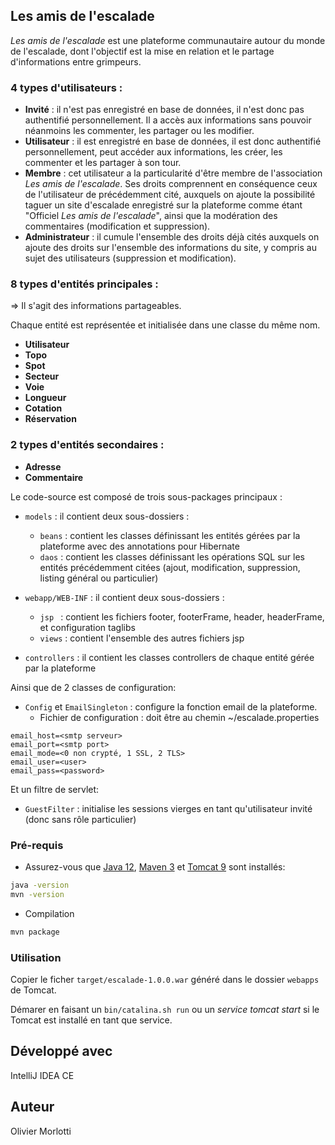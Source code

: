 ## Les amis de l'escalade

*Les amis de l'escalade* est une plateforme communautaire autour du monde de l'escalade, dont l'objectif est la mise en relation et le partage d'informations entre grimpeurs.

### 4 types d'utilisateurs :

  - **Invité** : il n'est pas enregistré en base de données, il n'est donc pas authentifié personnellement.
  Il a accès aux informations sans pouvoir néanmoins les commenter, les partager ou les modifier.
  - **Utilisateur** : il est enregistré en base de données, il est donc authentifié personnellement, peut accéder aux informations, les créer, les commenter et les partager à son tour.
  - **Membre** : cet utilisateur a la particularité d'être membre de l'association *Les amis de l'escalade*. Ses droits comprennent en conséquence ceux de l'utilisateur de précédemment cité, auxquels on ajoute la possibilité taguer un site d'escalade enregistré sur la plateforme comme étant "Officiel *Les amis de l'escalade*", ainsi que la modération des commentaires (modification et suppression).
  - **Administrateur** : il cumule l'ensemble des droits déjà cités auxquels on ajoute des droits sur l'ensemble des informations du site, y compris au sujet des utilisateurs (suppression et modification).

### 8 types d'entités principales :

=> Il s'agit des informations partageables.

Chaque entité est représentée et initialisée dans une classe du même nom.

  - **Utilisateur**
  - **Topo**
  - **Spot**
  - **Secteur**
  - **Voie**
  - **Longueur**
  - **Cotation**
  - **Réservation**

### 2 types d'entités secondaires :

  - **Adresse**
  - **Commentaire**

Le code-source est composé de trois sous-packages principaux :

  - `models` : il contient deux sous-dossiers :
      - `beans` : contient les classes définissant les entités gérées par la plateforme avec des annotations pour Hibernate
      - `daos` : contient les classes définissant les opérations SQL sur les entités précédemment citées (ajout, modification, suppression, listing général ou particulier)

  - `webapp/WEB-INF` : il contient deux sous-dossiers :
      - `jsp ` : contient les fichiers footer, footerFrame, header, headerFrame, et configuration taglibs
      - `views` : contient l'ensemble des autres fichiers jsp

  - `controllers` : il contient les classes controllers de chaque entité gérée par la plateforme

Ainsi que de 2 classes de configuration:

  - `Config` et `EmailSingleton` : configure la fonction email de la plateforme.
      - Fichier de configuration : doit être au chemin ~/escalade.properties
```
email_host=<smtp serveur>
email_port=<smtp port>
email_mode=<0 non crypté, 1 SSL, 2 TLS>
email_user=<user>
email_pass=<password>
```

Et un filtre de servlet:
  - `GuestFilter` : initialise les sessions vierges en tant qu'utilisateur invité (donc sans rôle particulier)

### Pré-requis

  * Assurez-vous que [Java 12](https://www.oracle.com/fr/java/technologies/javase-downloads.html), [Maven 3](http://maven.apache.org/) et [Tomcat 9](https://tomcat.apache.org/download-90.cgi) sont installés:

```bash
java -version
mvn -version
```

 * Compilation

```bash
mvn package
```

### Utilisation

Copier le ficher `target/escalade-1.0.0.war` généré dans le dossier `webapps` de Tomcat.

Démarer en faisant un `bin/catalina.sh run` ou un *service tomcat start* si le Tomcat est installé en tant que service.

## Développé avec

IntelliJ IDEA CE

## Auteur

Olivier Morlotti
